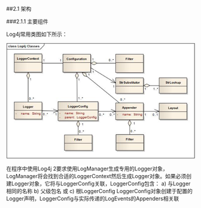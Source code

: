 ##2.1 架构

###2.1.1 主要组件

Log4j常用类图如下所示：

![Log4j类结构图](log4j_class_diagram.png)

在程序中使用Log4j 2要求使用LogManager生成专用的Logger对象，LogManager将会找到合适的LoggerContext然后生成Logger对象。如果必须创建Logger对象，它将与LoggerConfig关联，LoggerConfig包含：
	a) 与Logger相同的名称
	b) 父级包名
	或
	c) 根LoggerConfig
LoggerConfig对象创建于配置的Logger声明，LoggerConfig与实际传递的LogEvents的Appenders相关联